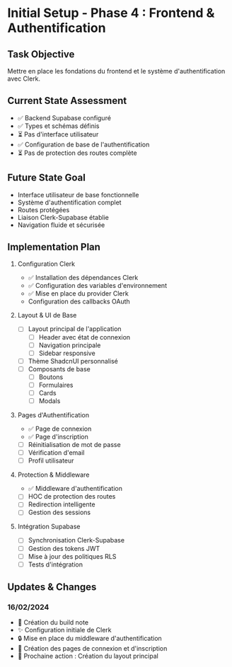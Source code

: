 # Initial Setup - Phase 4 : Frontend & Authentification

## Task Objective

Mettre en place les fondations du frontend et le système d'authentification avec Clerk.

## Current State Assessment

- ✅ Backend Supabase configuré
- ✅ Types et schémas définis
- ⏳ Pas d'interface utilisateur
- ✅ Configuration de base de l'authentification
- ⏳ Pas de protection des routes complète

## Future State Goal

- Interface utilisateur de base fonctionnelle
- Système d'authentification complet
- Routes protégées
- Liaison Clerk-Supabase établie
- Navigation fluide et sécurisée

## Implementation Plan

1. Configuration Clerk

   - ✅ Installation des dépendances Clerk
   - ✅ Configuration des variables d'environnement
   - ✅ Mise en place du provider Clerk
   - Configuration des callbacks OAuth

2. Layout & UI de Base

   - [ ] Layout principal de l'application
     - [ ] Header avec état de connexion
     - [ ] Navigation principale
     - [ ] Sidebar responsive
   - [ ] Thème ShadcnUI personnalisé
   - [ ] Composants de base
     - [ ] Boutons
     - [ ] Formulaires
     - [ ] Cards
     - [ ] Modals

3. Pages d'Authentification

   - ✅ Page de connexion
   - ✅ Page d'inscription
   - [ ] Réinitialisation de mot de passe
   - [ ] Vérification d'email
   - [ ] Profil utilisateur

4. Protection & Middleware

   - ✅ Middleware d'authentification
   - [ ] HOC de protection des routes
   - [ ] Redirection intelligente
   - [ ] Gestion des sessions

5. Intégration Supabase

   - [ ] Synchronisation Clerk-Supabase
   - [ ] Gestion des tokens JWT
   - [ ] Mise à jour des politiques RLS
   - [ ] Tests d'intégration

## Updates & Changes

### 16/02/2024

- 📝 Création du build note
- ✨ Configuration initiale de Clerk
- 🔒 Mise en place du middleware d'authentification
- 📱 Création des pages de connexion et d'inscription
- 🎯 Prochaine action : Création du layout principal

